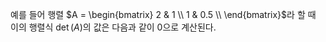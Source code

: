 예를 들어 행렬 $A = \begin{bmatrix} 2 & 1 \\ 1 & 0.5 \\ \end{bmatrix}$라 할 때 이의 행렬식 $\det(A)$의 값은 다음과 같이 0으로 계산된다.
